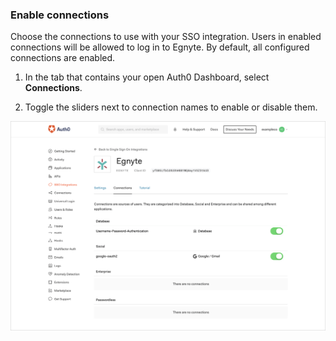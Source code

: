 ### Enable connections

Choose the connections to use with your SSO integration. Users in enabled connections will be allowed to log in to Egnyte. By default, all configured connections are enabled.

1. In the tab that contains your open Auth0 Dashboard, select **Connections**.

2. Toggle the sliders next to connection names to enable or disable them.

![Enable/Disable Connections](/media/articles/dashboard/sso-integrations/settings-connections-egnyte.png)